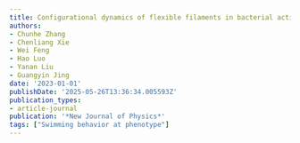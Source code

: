 ```yaml
---
title: Configurational dynamics of flexible filaments in bacterial active bath
authors:
- Chunhe Zhang
- Chenliang Xie
- Wei Feng
- Hao Luo
- Yanan Liu
- Guangyin Jing
date: '2023-01-01'
publishDate: '2025-05-26T13:36:34.005593Z'
publication_types:
- article-journal
publication: '*New Journal of Physics*'
tags: ["Swimming behavior at phenotype"]
---
```

